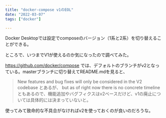 ```yaml
---
title: "docker-compose v1のEOL"
date: "2022-03-07"
tags: ["docker"]

---
```


Docker Desktopでは設定でcomposeのバージョン（1系と2系）を切り替えることができる。

ところで、いつまでV1が使えるのか気になったので調べてみた。

https://github.com/docker/compose では、デフォルトのブランチがv2となっている。masterブランチに切り替えてREADME.mdを見ると、
> New features and bug fixes will only be considered in the V2 codebase
とあるが、
> but as of right now there is no concrete timeline
ともあるので、機能追加やバグフィクスはv2ベースだけど、v1の廃止については具体的には決まっていないと。

使ってみて致命的な不具合がなければv2を使っておくのが良いのだろうな。

